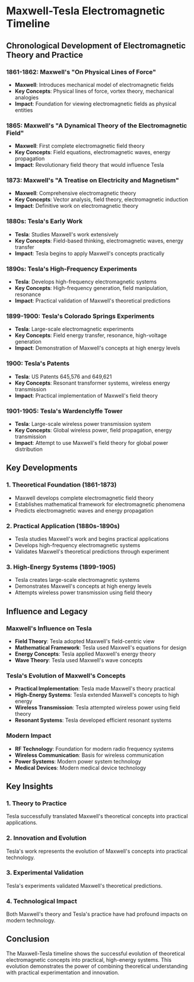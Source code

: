 # Maxwell-Tesla Electromagnetic Timeline

## Chronological Development of Electromagnetic Theory and Practice

### 1861-1862: Maxwell's "On Physical Lines of Force"
- **Maxwell**: Introduces mechanical model of electromagnetic fields
- **Key Concepts**: Physical lines of force, vortex theory, mechanical analogies
- **Impact**: Foundation for viewing electromagnetic fields as physical entities

### 1865: Maxwell's "A Dynamical Theory of the Electromagnetic Field"
- **Maxwell**: First complete electromagnetic field theory
- **Key Concepts**: Field equations, electromagnetic waves, energy propagation
- **Impact**: Revolutionary field theory that would influence Tesla

### 1873: Maxwell's "A Treatise on Electricity and Magnetism"
- **Maxwell**: Comprehensive electromagnetic theory
- **Key Concepts**: Vector analysis, field theory, electromagnetic induction
- **Impact**: Definitive work on electromagnetic theory

### 1880s: Tesla's Early Work
- **Tesla**: Studies Maxwell's work extensively
- **Key Concepts**: Field-based thinking, electromagnetic waves, energy transfer
- **Impact**: Tesla begins to apply Maxwell's concepts practically

### 1890s: Tesla's High-Frequency Experiments
- **Tesla**: Develops high-frequency electromagnetic systems
- **Key Concepts**: High-frequency generation, field manipulation, resonance
- **Impact**: Practical validation of Maxwell's theoretical predictions

### 1899-1900: Tesla's Colorado Springs Experiments
- **Tesla**: Large-scale electromagnetic experiments
- **Key Concepts**: Field energy transfer, resonance, high-voltage generation
- **Impact**: Demonstration of Maxwell's concepts at high energy levels

### 1900: Tesla's Patents
- **Tesla**: US Patents 645,576 and 649,621
- **Key Concepts**: Resonant transformer systems, wireless energy transmission
- **Impact**: Practical implementation of Maxwell's field theory

### 1901-1905: Tesla's Wardenclyffe Tower
- **Tesla**: Large-scale wireless power transmission system
- **Key Concepts**: Global wireless power, field propagation, energy transmission
- **Impact**: Attempt to use Maxwell's field theory for global power distribution

## Key Developments

### 1. Theoretical Foundation (1861-1873)
- Maxwell develops complete electromagnetic field theory
- Establishes mathematical framework for electromagnetic phenomena
- Predicts electromagnetic waves and energy propagation

### 2. Practical Application (1880s-1890s)
- Tesla studies Maxwell's work and begins practical applications
- Develops high-frequency electromagnetic systems
- Validates Maxwell's theoretical predictions through experiment

### 3. High-Energy Systems (1899-1905)
- Tesla creates large-scale electromagnetic systems
- Demonstrates Maxwell's concepts at high energy levels
- Attempts wireless power transmission using field theory

## Influence and Legacy

### Maxwell's Influence on Tesla
- **Field Theory**: Tesla adopted Maxwell's field-centric view
- **Mathematical Framework**: Tesla used Maxwell's equations for design
- **Energy Concepts**: Tesla applied Maxwell's energy theory
- **Wave Theory**: Tesla used Maxwell's wave concepts

### Tesla's Evolution of Maxwell's Concepts
- **Practical Implementation**: Tesla made Maxwell's theory practical
- **High-Energy Systems**: Tesla extended Maxwell's concepts to high energy
- **Wireless Transmission**: Tesla attempted wireless power using field theory
- **Resonant Systems**: Tesla developed efficient resonant systems

### Modern Impact
- **RF Technology**: Foundation for modern radio frequency systems
- **Wireless Communication**: Basis for wireless communication
- **Power Systems**: Modern power system technology
- **Medical Devices**: Modern medical device technology

## Key Insights

### 1. Theory to Practice
Tesla successfully translated Maxwell's theoretical concepts into practical applications.

### 2. Innovation and Evolution
Tesla's work represents the evolution of Maxwell's concepts into practical technology.

### 3. Experimental Validation
Tesla's experiments validated Maxwell's theoretical predictions.

### 4. Technological Impact
Both Maxwell's theory and Tesla's practice have had profound impacts on modern technology.

## Conclusion

The Maxwell-Tesla timeline shows the successful evolution of theoretical electromagnetic concepts into practical, high-energy systems. This evolution demonstrates the power of combining theoretical understanding with practical experimentation and innovation.
